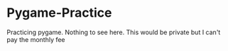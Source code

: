 # Pygame-Practice
Practicing pygame. Nothing to see here. This would be private but I can't pay the monthly fee
